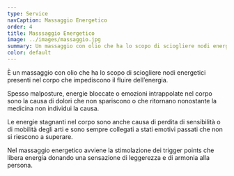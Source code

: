 ```yaml
---
type: Service
navCaption: Massaggio Energetico
order: 4
title: Masssaggio Energetico
image: ../images/massaggio.jpg
summary: Un massaggio con olio che ha lo scopo di sciogliere nodi energetici presenti nel corpo che impediscono il fluire dell’energia.
color: default
---
```


È un massaggio con olio che ha lo scopo di sciogliere nodi energetici presenti nel corpo che impediscono il fluire dell’energia.

Spesso malposture, energie bloccate o emozioni intrappolate nel corpo sono la causa di dolori che non spariscono o che ritornano nonostante la medicina non individui la causa.

Le energie stagnanti nel corpo sono anche causa di perdita di sensibilità o di mobilità degli arti e sono sempre collegati a stati emotivi passati che non si riescono a superare.

Nel massaggio energetico avviene la stimolazione dei trigger points che libera energia donando una sensazione di leggerezza e di armonia alla persona.